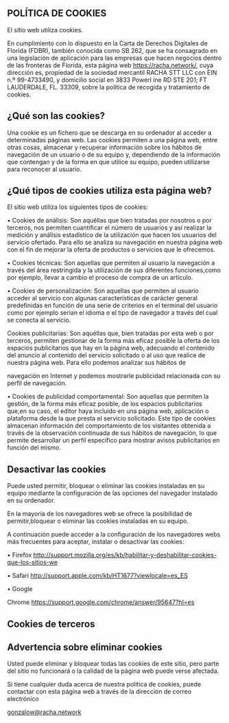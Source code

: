 ## POLÍTICA DE COOKIES

El sitio web utiliza cookies. 

En cumplimiento con lo dispuesto en la Carta de Derechos Digitales de Florida (FDBR), también conocida como SB 262, que se ha consagrado en una legislación de aplicación para las empresas que hacen negocios dentro de las fronteras de Florida, esta página web https://racha.network/, cuya dirección es, propiedad de la sociedad mercantil RACHA STT LLC con EIN n.º 99-4733490, y domicilio social en 3833 Powerl ine RD STE 201; FT LAUDERDALE, FL. 33309, sobre la política de recogida y tratamiento de cookies. 

## ¿Qué son las cookies? 

Una cookie es un fichero que se descarga en su ordenador al acceder a determinadas páginas web. Las cookies permiten a una página web, entre otras cosas, almacenar y recuperar información sobre los hábitos de navegación de un usuario o de su equipo y, dependiendo de la información que contengan y de la forma en que utilice su equipo, pueden utilizarse para reconocer al usuario. 

## ¿Qué tipos de cookies utiliza esta página web?

El sitio web utiliza los siguientes tipos de cookies:

• Cookies de análisis: Son aquéllas que bien tratadas por nosotros o por terceros, nos permiten cuantificar el número de usuarios y así realizar la medición y análisis estadístico de la utilización que hacen los usuarios del servicio ofertado. Para ello se analiza su navegación en nuestra página web con el fin de mejorar la oferta de productos o servicios que le ofrecemos.

• Cookies técnicas: Son aquellas que permiten al usuario la navegación a través del área restringida y la utilización de sus diferentes funciones,como por ejemplo, llevar a cambio el proceso de compra de un artículo. 

• Cookies de personalización: Son aquellas que permiten al usuario acceder al servicio con algunas características de carácter general predefinidas en función de una serie de criterios en el terminal del usuario como por ejemplo serian el idioma o el tipo de navegador a través del cual se conecta al servicio. 

Cookies publicitarias: Son aquéllas que, bien tratadas por esta web o por terceros, permiten gestionar de la forma más eficaz posible la oferta de los espacios publicitarios que hay en la página web, adecuando el contenido del anuncio al contenido del servicio solicitado o al uso que realice de nuestra página web. Para ello podemos analizar sus hábitos de 

navegación en Internet y podemos mostrarle publicidad relacionada con su perfil de navegación. 

• Cookies de publicidad comportamental: Son aquellas que permiten la gestión, de la forma más eficaz posible, de los espacios publicitarios que,en su caso, el editor haya incluido en una página web, aplicación o plataforma desde la que presta el servicio solicitado. Este tipo de cookies almacenan información del comportamiento de los visitantes obtenida a través de la observación continuada de sus hábitos de navegación, lo que permite desarrollar un perfil específico para mostrar avisos publicitarios en función del mismo. 

## Desactivar las cookies

Puede usted permitir, bloquear o eliminar las cookies instaladas en su equipo mediante la configuración de las opciones del navegador instalado en su ordenador. 

En la mayoría de los navegadores web se ofrece la posibilidad de permitir,bloquear o eliminar las cookies instaladas en su equipo. 

A continuación puede acceder a la configuración de los navegadores webs más frecuentes para aceptar, instalar o desactivar las cookies: 

• Firefox http://support.mozilla.org/es/kb/habilitar-y-deshabilitar-cookies-que-los-sitios-we 

• Safari http://support.apple.com/kb/HT1677?viewlocale=es_ES

• Google 

Chrome https://support.google.com/chrome/answer/95647?hl=es

## Cookies de terceros

## Advertencia sobre eliminar cookies

Usted puede eliminar y bloquear todas las cookies de este sitio, pero parte del sitio no funcionará o la calidad de la página web puede verse afectada. 

Si tiene cualquier duda acerca de nuestra política de cookies, puede contactar con esta página web a través de la dirección de correo electrónico 

gonzalow@racha.network



